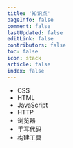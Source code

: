 ```yaml
---
title: '知识点'
pageInfo: false
comment: false
lastUpdated: false
editLink: false
contributors: false
toc: false
icon: stack
article: false
index: false
---
```


- CSS
- HTML
- JavaScript
- HTTP
- 浏览器
- 手写代码
- 构建工具